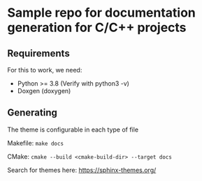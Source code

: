 # Sample repo for documentation generation for C/C++ projects

## Requirements
For this to work, we need:
- Python >= 3.8 (Verify with python3 -v)
- Doxgen (doxygen)

## Generating
The theme is configurable in each type of file 

Makefile: `make docs` 

CMake: `cmake --build <cmake-build-dir> --target docs`

Search for themes here: https://sphinx-themes.org/